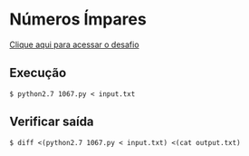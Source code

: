 # Números Ímpares
[Clique aqui para acessar o desafio](https://www.urionlinejudge.com.br/judge/pt/problems/view/1067)

## Execução
```
$ python2.7 1067.py < input.txt
```

## Verificar saída
```
$ diff <(python2.7 1067.py < input.txt) <(cat output.txt)
```